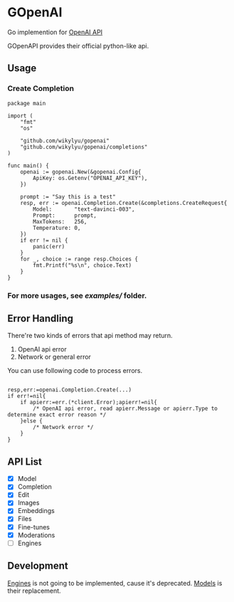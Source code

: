 # GOpenAI

Go implemention for [OpenAI API](https://platform.openai.com/docs/api-reference/introduction)

GOpenAPI provides their official python-like api. 


## Usage

### Create Completion

```golang
package main

import (
	"fmt"
	"os"

	"github.com/wikylyu/gopenai"
	"github.com/wikylyu/gopenai/completions"
)

func main() {
	openai := gopenai.New(&gopenai.Config{
		ApiKey: os.Getenv("OPENAI_API_KEY"),
	})

	prompt := "Say this is a test"
	resp, err := openai.Completion.Create(&completions.CreateRequest{
		Model:       "text-davinci-003",
		Prompt:      prompt,
		MaxTokens:   256,
		Temperature: 0,
	})
	if err != nil {
		panic(err)
	}
	for _, choice := range resp.Choices {
		fmt.Printf("%s\n", choice.Text)
	}
}

```

### For more usages, see ***examples/*** folder.

## Error Handling

There're two kinds of errors that api method may return.

1. OpenAI api error
2. Network or general error

You can use following code to process errors.

```golang

resp,err:=openai.Completion.Create(...)
if err!=nil{
	if apierr:=err.(*client.Error);apierr!=nil{
		/* OpenAI api error, read apierr.Message or apierr.Type to determine exact error reason */
	}else {
		/* Network error */
	}
}

```


## API List

* [x] Model
* [x] Completion
* [x] Edit
* [x] Images
* [x] Embeddings
* [x] Files
* [x] Fine-tunes
* [x] Moderations
* [ ] Engines

## Development

[Engines](https://platform.openai.com/docs/api-reference/engines) is not going to be implemented, cause it's deprecated. [Models](https://platform.openai.com/docs/api-reference/models) is their replacement.
